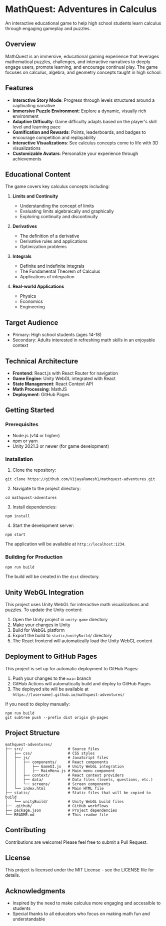 # MathQuest: Adventures in Calculus

An interactive educational game to help high school students learn calculus through engaging gameplay and puzzles.

## Overview

MathQuest is an immersive, educational gaming experience that leverages mathematical puzzles, challenges, and interactive narratives to deeply engage users, promote learning, and encourage continual play. The game focuses on calculus, algebra, and geometry concepts taught in high school.

## Features

- **Interactive Story Mode**: Progress through levels structured around a captivating narrative
- **Immersive Puzzle Environment**: Explore a dynamic, visually rich environment
- **Adaptive Difficulty**: Game difficulty adapts based on the player's skill level and learning pace
- **Gamification and Rewards**: Points, leaderboards, and badges to encourage competition and replayability
- **Interactive Visualizations**: See calculus concepts come to life with 3D visualizations
- **Customizable Avatars**: Personalize your experience through achievements

## Educational Content

The game covers key calculus concepts including:

1. **Limits and Continuity**
   - Understanding the concept of limits
   - Evaluating limits algebraically and graphically
   - Exploring continuity and discontinuity

2. **Derivatives**
   - The definition of a derivative
   - Derivative rules and applications
   - Optimization problems

3. **Integrals**
   - Definite and indefinite integrals
   - The Fundamental Theorem of Calculus
   - Applications of integration

4. **Real-world Applications**
   - Physics
   - Economics
   - Engineering

## Target Audience

- Primary: High school students (ages 14-18)
- Secondary: Adults interested in refreshing math skills in an enjoyable context

## Technical Architecture

- **Frontend**: React.js with React Router for navigation
- **Game Engine**: Unity WebGL integrated with React
- **State Management**: React Context API
- **Math Processing**: MathJS
- **Deployment**: GitHub Pages

## Getting Started

### Prerequisites

- Node.js (v14 or higher)
- npm or yarn
- Unity 2021.3 or newer (for game development)

### Installation

1. Clone the repository:
```
git clone https://github.com/VijayaRamesh1/mathquest-adventures.git
```

2. Navigate to the project directory:
```
cd mathquest-adventures
```

3. Install dependencies:
```
npm install
```

4. Start the development server:
```
npm start
```

The application will be available at `http://localhost:1234`.

### Building for Production

```
npm run build
```

The build will be created in the `dist` directory.

## Unity WebGL Integration

This project uses Unity WebGL for interactive math visualizations and puzzles. To update the Unity content:

1. Open the Unity project in `unity-game` directory
2. Make your changes in Unity
3. Build for WebGL platform
4. Export the build to `static/unityBuild/` directory
5. The React frontend will automatically load the Unity WebGL content

## Deployment to GitHub Pages

This project is set up for automatic deployment to GitHub Pages:

1. Push your changes to the `main` branch
2. GitHub Actions will automatically build and deploy to GitHub Pages
3. The deployed site will be available at `https://[username].github.io/mathquest-adventures/`

If you need to deploy manually:

```
npm run build
git subtree push --prefix dist origin gh-pages
```

## Project Structure

```
mathquest-adventures/
├── src/                    # Source files
│   ├── css/                # CSS styles
│   ├── js/                 # JavaScript files
│   │   ├── components/     # React components
│   │   │   ├── GameUI.js   # Unity WebGL integration
│   │   │   ├── MainMenu.js # Main menu component
│   │   ├── context/        # React context providers
│   │   ├── data/           # Data files (levels, questions, etc.)
│   │   └── screens/        # Screen components
│   └── index.html          # Main HTML file
├── static/                 # Static files that will be copied to build
│   └── unityBuild/         # Unity WebGL build files
├── .github/                # GitHub workflows
├── package.json            # Project dependencies
└── README.md               # This readme file
```

## Contributing

Contributions are welcome! Please feel free to submit a Pull Request.

## License

This project is licensed under the MIT License - see the LICENSE file for details.

## Acknowledgments

- Inspired by the need to make calculus more engaging and accessible to students
- Special thanks to all educators who focus on making math fun and understandable
